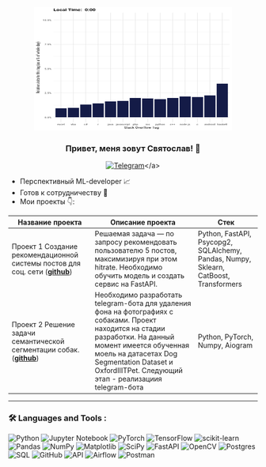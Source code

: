 <p align="center">
  <img width="400" height="250" src="https://github.com/SvyatoslavMilovidov/SvyatoslavMilovidov/blob/main/9dsD.gif"  alt="animated" />
</p>

### <p align="center">Привет, меня зовут Святослав! 👋</p>

<div align="center">

  <a href="">[![Telegram](https://img.shields.io/badge/-Telegram-27A7E7?style=for-the-badge&logo=telegram)]([https://t.me/Zimina_Victoria](https://t.me/ito_slava))</a>

</div>

* Перспективный ML-developer 📈
* Готов к сотрудничеству 🤝
* Мои проекты 👇: 

|Название проекта| Описание проекта| Стек|
|----------------|-----------------|-----|
|Проект 1  Создание рекомендационной системы постов для соц. сети (__[github](https://github.com/SvyatoslavMilovidov/RecomendationSystem)__)|Решаемая задача — по запросу рекомендовать пользователю 5 постов, максимизируя при этом hitrate. Необходимо обучить модель и создать сервис на FastAPI.|Python, FastAPI, Psycopg2, SQLAlchemy, Pandas, Numpy, Sklearn, CatBoost, Transformers|
|Проект 2 Решение задачи семантической сегментации собак. (__[github](https://github.com/SvyatoslavMilovidov/DogsSegmentation)__)|Необходимо разработать telegram-бота для удаления фона на фотографиях с собаками. Проект находится на стадии разработки. На данный момент имеется обученная моель на датасетах Dog Segmentation Dataset и OxfordIIITPet. Следующий этап - реализациия telegram-бота|Python, PyTorch, Numpy, Aiogram|




<hr>

###  🛠️ Languages and Tools :  



![Python](https://img.shields.io/badge/python-3670A0?style=for-the-badge&logo=python&logoColor=ffdd54)
![Jupyter Notebook](https://img.shields.io/badge/jupyter-%23FA0F00.svg?style=for-the-badge&logo=jupyter&logoColor=white)
![PyTorch](https://img.shields.io/badge/PyTorch-%23EE4C2C.svg?style=for-the-badge&logo=PyTorch&logoColor=white)
![TensorFlow](https://img.shields.io/badge/TensorFlow-%23FF6F00.svg?style=for-the-badge&logo=TensorFlow&logoColor=white)
![scikit-learn](https://img.shields.io/badge/scikit--learn-%23F7931E.svg?style=for-the-badge&logo=scikit-learn&logoColor=white)
![Pandas](https://img.shields.io/badge/pandas-%23150458.svg?style=for-the-badge&logo=pandas&logoColor=white)
![NumPy](https://img.shields.io/badge/numpy-%23013243.svg?style=for-the-badge&logo=numpy&logoColor=white)
![Matplotlib](https://img.shields.io/badge/Matplotlib-%23ffffff.svg?style=for-the-badge&logo=Matplotlib&logoColor=black)
![SciPy](https://img.shields.io/badge/SciPy-%230C55A5.svg?style=for-the-badge&logo=scipy&logoColor=%white)
![FastAPI](https://img.shields.io/badge/FastAPI-005571?style=for-the-badge&logo=fastapi)
![OpenCV](https://img.shields.io/badge/opencv-%23white.svg?style=for-the-badge&logo=opencv&logoColor=white)
![Postgres](https://img.shields.io/badge/postgres-%23316192.svg?style=for-the-badge&logo=postgresql&logoColor=white)
![SQL](https://img.shields.io/badge/-SQL-00A4EF?style=for-the-badge&logo=SQL)
![GitHub](https://img.shields.io/badge/github-%23121011.svg?style=for-the-badge&logo=github&logoColor=white)
![API](https://img.shields.io/badge/-API-FF6600?style=for-the-badge&logo=API)
![Airflow](https://img.shields.io/badge/-Airflow-77DDE7?style=for-the-badge&logo=AIRFLOW)
![Postman](https://img.shields.io/badge/Postman-FF6C37?style=for-the-badge&logo=postman&logoColor=white)
